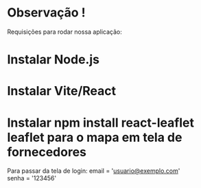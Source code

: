 # Observação !

Requisições para rodar nossa aplicação: 

# Instalar Node.js
# Instalar Vite/React
# Instalar npm install react-leaflet leaflet para o mapa em tela de fornecedores


Para passar da tela de login:
email = 'usuario@exemplo.com'  
senha = '123456'
